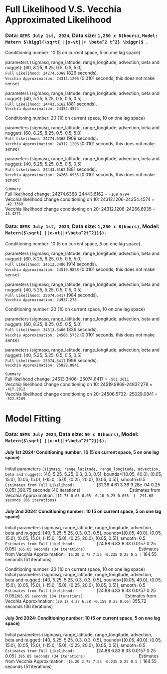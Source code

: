 
# Full Likelihood V.S. Vecchia Approximated Likelihood

### Data: ```GEMS July 1st, 2024```, Data size: ```1,250 x 8(hours)```, ```Model: Matern $\biggl(\sqrt{ ||x-vt||+ \beta^2 t^2} \biggr)$ ```.

Conditioning number: 10 (5 on current space, 5 on one lag space)

parameters (sigmasq, range_latitude, range_longitude, advection, beta and nugget): [60, 8.25, 8.25, 0.5, 0.5, 5.0]          
```Full Likelihood: 24274.6368``` (826 seconds).     
```Vecchia Approximation: 24312.1206``` (0.0101 seconds, this does not make sense)     

parameters (sigmasq, range_latitude, range_longitude, advection, beta and nugget): [40, 5.25, 5.25, 0.5, 0.5, 0.5]           
```Full Likelihood: 24443.6162``` (881 seconds).        
```Vecchia Approximation: 24354.4574``` 

Conditioning number: 20 (10 on current space, 10 on one lag space)

parameters (sigmasq, range_latitude, range_longitude, advection, beta and nugget): [60, 8.25, 8.25, 0.5, 0.5, 5.0]          
```Full Likelihood: 24274.6368``` (909 seconds).     
```Vecchia Approximation: 24312.1206``` (0.0101 seconds, this does not make sense)     

parameters (sigmasq, range_latitude, range_longitude, advection, beta and nugget): [40, 5.25, 5.25, 0.5, 0.5, 0.5]           
```Full Likelihood: 24443.6162``` (881 seconds).        
```Vecchia Approximation: 24266.6935``` (0.0101 seconds, this does not make sense)   

```Summary```       
Full likelihood change: 24274.6368-24443.6162 = ```-168.9794```         
Vecchia likelihood change conditioning on 10:  24312.1206-24354.4574 = ```-42.3368```       
Vecchia likelihood change conditioning on 20:  24312.1206-24266.6935 = ```45.4271```           

### Data: ```GEMS July 1st, 2023```, Data size: ```1,250 x 8(hours)```, Model: ```Matern($\sqrt{ ||x-vt||+\beta^2t^2}}$)```.

Conditioning number: 10 (5 on current space, 5 on one lag space)

parameters (sigmasq, range_latitude, range_longitude, advection, beta and nugget): [60, 8.25, 8.25, 0.5, 0.5, 5.0]          
```Full Likelihood: 24513.3406``` (914 seconds).              
```Vecchia Approximation: 24519.9868``` (0.0101 seconds, this does not make sense)     

parameters (sigmasq, range_latitude, range_longitude, advection, beta and nugget): [40, 5.25, 5.25, 0.5, 0.5, 0.5]           
```Full Likelihood: 25074.6417``` (984 seconds).            
```Vecchia Approximation: 24937.278```        

Conditioning number: 20 (10 on current space, 10 on one lag space)

parameters (sigmasq, range_latitude, range_longitude, advection, beta and nugget): [60, 8.25, 8.25, 0.5, 0.5, 5.0]          
```Full Likelihood: 24513.3406``` (836 seconds).     
```Vecchia Approximation: 24506.5732``` (0.0101 seconds, this does not make sense)  

parameters (sigmasq, range_latitude, range_longitude, advection, beta and nugget): [40, 5.25, 5.25, 0.5, 0.5, 0.5]           
```Full Likelihood: 25074.6417``` (996 seconds).            
```Vecchia Approximation: 25029.0841```       

```Summary```              
Full likelihood change: 24513.3406- 25074.6417 = ```-561.3011```       
Vecchia likelihood change conditioning on 10:  24519.9868-24937.278 = ```-417.2912```       
Vecchia likelihood change conditioning on 20:  24506.5732- 25029.0841 = ```-522.5109```           


# Model Fitting

### Data: ```GEMS July 2024```, Data size: ```50 x 8(hours)```, Model: ```Matern($\sqrt{ ||x-vt||+\beta^2t^2}}$)```.



#### July 1st 2024: Conditioning number: 10 (5 on current space, 5 on one lag space)         
Initial parameters ```(sigmasq, range_latitude, range_longitude, advection, beta and nugget)```: [40, 5.25, 5.25, 0.3, 0.3, 0.5],  bounds=[(0.05, 40.0), (0.05, 15.0), (0.05, 15.0), (-15.0, 15.0), (0.25, 20.0), (0.05, 0.5)], smooth=0.5        
```Estimates from Full Likelihood:          ```[31.38 4.61 3.36 9.26e-04 0.25 0.05]  390.75 seconds (40 iterations)```                     
```Estimates from Vecchia Approximation:    ```[11.73 0.05 0.05 -0.10 0.25 0.055  ]  291.68 seconds (66 iterations)```        
         
#### July 2nd 2024:  Conditioning number: 10 (5 on current space, 5 on one lag space)       
Initial parameters (sigmasq, range_latitude, range_longitude, advection, beta and nugget): [40, 5.25, 5.25, 0.3, 0.3, 0.5],  bounds=[(0.05, 40.0), (0.05, 15.0), (0.05, 15.0), (-15.0, 15.0), (0.25, 20.0), (0.05, 0.5)], smooth=0.5        
```Estimates from Full Likelihood:          ```[24.88 6.83 8.33 0.0157 0.25 0.05]```  385.65 seconds (34 iterations)                        
```Estimates from Vecchia Approximation:    ```[16.20 2.78 7.55 -0.235 0.25 0.5 ]```  164.55 seconds (51 iterations)      
    
 Conditioning number: 20 (10 on current space, 10 on one lag space)   
Initial parameters (sigmasq, range_latitude, range_longitude, advection, beta and nugget): [40, 5.25, 5.25, 0.3, 0.3, 0.5],  bounds=[(0.05, 40.0), (0.05, 15.0), (0.05, 15.0), (-15.0, 15.0), (0.25, 20.0), (0.05, 0.5)], smooth=0.5     
```Estimates from Full Likelihood:          ```[24.88 6.83 8.33 0.0157 0.25 0.05]``` 385.65 seconds (34 iterations)                   
```Estimates from Vecchia Approximation:    ```[20.17 4.27 6.58 -0.159 0.25 0.05]```  355.72 seconds (36 iterations)

#### July 3rd 2024:  Conditioning number: 10 (5 on current space, 5 on one lag space)       
Initial parameters (sigmasq, range_latitude, range_longitude, advection, beta and nugget): [40, 5.25, 5.25, 0.3, 0.3, 0.5],  bounds=[(0.05, 40.0), (0.05, 15.0), (0.05, 15.0), (-15.0, 15.0), (0.25, 20.0), (0.05, 0.5)], smooth=0.5        
```Estimates from Full Likelihood:          ```[24.88 6.83 8.33 0.0157 0.25 0.05]```  385.65 seconds (34 iterations)                        
```Estimates from Vecchia Approximation:    ```[16.20 2.78 7.55 -0.235 0.25 0.5 ]```  164.55 seconds (51 iterations)    
 





